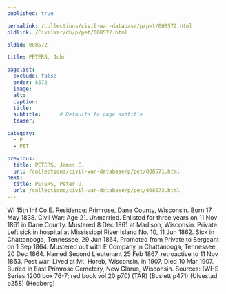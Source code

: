 ```yaml
---
published: true

permalink: /collections/civil-war-database/p/pet/008572.html
oldlink: /CivilWar/db/p/pet/008572.html

oldid: 008572

title: PETERS, John

pagelist:
  exclude: false
  order: 8572
  image: 
  alt:
  caption:
  title:
  subtitle:      # Defaults to page subtitle
  teaser:

category: 
  - P 
  - PET

previous:
  title: PETERS, James E.
  url: /collections/civil-war-database/p/pet/008571.html  
next:
  title: PETERS, Peter O.
  url: /collections/civil-war-database/p/pet/008573.html   
---
```

WI 15th Inf Co E. Residence: Primrose, Dane County, Wisconsin. Born 17 May 1838. Civil War: Age 21. Unmarried. Enlisted for three years on 11 Nov 1861 in Dane County. Mustered 8 Dec 1861 at Madison, Wisconsin. Private. Left sick in hospital at Mississippi River Island No. 10, 11 Jun 1862. Sick in Chattanooga, Tennessee, 29 Jun 1864. Promoted from Private to Sergeant on 1 Sep 1864. Mustered out with E Company in Chattanooga, Tennessee, 20 Dec 1864. Named Second Lieutenant 25 Feb 1867, retroactive to 11 Nov 1863. Post war: Lived at Mt. Horeb, Wisconsin, in 1907. Died 10 Mar 1907. Buried in East Primrose Cemetery, New Glarus, Wisconsin. Sources: (WHS Series 1200 box 76-7; red book vol 20 p70) (TAR) (Buslett p471) (Ulvestad p258) (Hedberg)